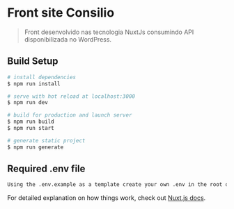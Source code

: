 # Front site Consilio

> Front desenvolvido nas tecnologia NuxtJs consumindo API disponibilizada no WordPress.

## Build Setup

```bash
# install dependencies
$ npm run install

# serve with hot reload at localhost:3000
$ npm run dev

# build for production and launch server
$ npm run build
$ npm run start

# generate static project
$ npm run generate
```

## Required .env file

```bash
Using the .env.example as a template create your own .env in the root of the project
```

For detailed explanation on how things work, check out [Nuxt.js docs](https://nuxtjs.org).
